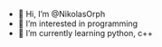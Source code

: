 - 👋 Hi, I’m @NikolasOrph
- 👀 I’m interested in programming
- 🌱 I’m currently learning python, c++

<!---
NikolasOrph/NikolasOrph is a ✨ special ✨ repository because its `README.md` (this file) appears on your GitHub profile.
You can click the Preview link to take a look at your changes.
--->
